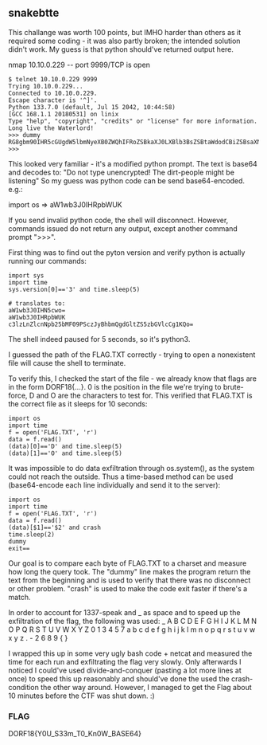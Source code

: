 ## snakebtte

This challange was worth 100 points, but IMHO harder than others as it required some coding - it was also partly broken; the intended solution didn't work. My guess is that python should've returned output here.

nmap 10.10.0.229 -- port 9999/TCP is open

```
$ telnet 10.10.0.229 9999
Trying 10.10.0.229...
Connected to 10.10.0.229.
Escape character is '^]'.
Python 133.7.0 (default, Jul 15 2042, 10:44:58)
[GCC 168.1.1 20180531] on linix
Type "help", "copyright", "credits" or "license" for more information. Long live the Waterlord!
>>> dummy
RG8gbm90IHR5cGUgdW5lbmNyeXB0ZWQhIFRoZSBkaXJ0LXBlb3BsZSBtaWdodCBiZSBsaXN0ZW5pbmcK
>>> 
```

This looked very familiar - it's a modified python prompt.
The text is base64 and decodes to: "Do not type unencrypted! The dirt-people might be listening"
So my guess was python code can be send base64-encoded. e.g.:

import os => aW1wb3J0IHRpbWUK

If you send invalid python code, the shell will disconnect.
However, commands issued do not return any output, except another command prompt ">>>".

First thing was to find out the pyton version and verify python is actually running our commands:
```
import sys
import time
sys.version[0]=='3' and time.sleep(5)

# translates to:
aW1wb3J0IHN5cwo=
aW1wb3J0IHRpbWUK
c3lzLnZlcnNpb25bMF09PSczJyBhbmQgdGltZS5zbGVlcCg1KQo=
```

The shell indeed paused for 5 seconds, so it's python3.

I guessed the path of the FLAG.TXT correctly - trying to open a nonexistent file will cause the shell to terminate.

To verify this, I checked the start of the file - we already know that flags are in the form DORF18{...}.
0 is the position in the file we're trying to brute-force, D and O are the characters to test for.
This verified that FLAG.TXT is the correct file as it sleeps for 10 seconds:

```
import os
import time
f = open('FLAG.TXT', 'r')
data = f.read()
(data)[0]=='D' and time.sleep(5)
(data)[1]=='O' and time.sleep(5)
```

It was impossible to do data exfiltration through os.system(), as the system could not reach the outside.
Thus a time-based method can be used (base64-encode each line individually and send it to the server):

```
import os
import time
f = open('FLAG.TXT', 'r')
data = f.read()
(data)[$1]=='$2' and crash
time.sleep(2)
dummy
exit==
```

Our goal is to compare each byte of FLAG.TXT to a charset and measure how long the query took.
The "dummy" line makes the program return the text from the beginning and is used to verify that there was no disconnect or other problem. "crash" is used to make the code exit faster if there's a match.

In order to account for 1337-speak and _ as space and to speed up the exfiltration of the flag, the following was used:
_ A B C D E F G H I J K L M N O P Q R S T U V W X Y Z 0 1 3 4 5 7 a b c d e f g h i j k l m n o p q r s t u v w x y z . - 2 6 8 9 { }

I wrapped this up in some very ugly bash code + netcat and measured the time for each run and exfiltrating the flag very slowly.
Only afterwards I noticed I could've used divide-and-conquer (pasting a lot more lines at once) to speed this up reasonably and should've done the used the crash-condition the other way around.
However, I managed to get the Flag about 10 minutes before the CTF was shut down. :)

### FLAG
DORF18{Y0U_S33m_T0_Kn0W_BASE64}

